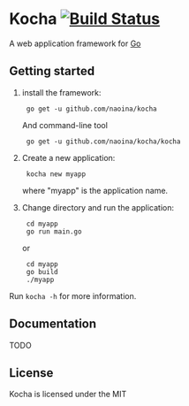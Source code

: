 # Kocha  [![Build Status](https://travis-ci.org/naoina/kocha.png?branch=master)](https://travis-ci.org/naoina/kocha)

A web application framework for [Go](http://golang.org/)

## Getting started

1. install the framework:

        go get -u github.com/naoina/kocha

    And command-line tool

        go get -u github.com/naoina/kocha/kocha

2. Create a new application:

        kocha new myapp

    where "myapp" is the application name.

3. Change directory and run the application:

        cd myapp
        go run main.go

    or

        cd myapp
        go build
        ./myapp

Run `kocha -h` for more information.

## Documentation

TODO

## License

Kocha is licensed under the MIT
